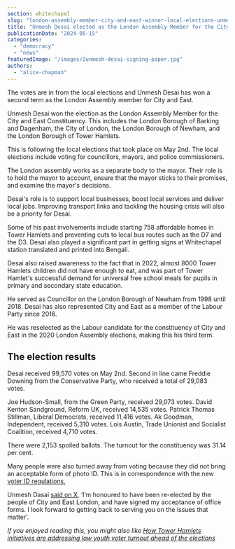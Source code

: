 ```yaml
---
section: whitechapel
slug: "london-assembly-member-city-and-east-winner-local-elections-unmesh-desai"
title: "Unmesh Desai elected as the London Assembly Member for the City and East"
publicationDate: "2024-05-15"
categories: 
  - "democracy"
  - "news"
featuredImage: "/images/2unmesh-desai-signing-paper.jpg"
authors: 
  - "alice-chapman"
---
```


The votes are in from the local elections and Unmesh Desai has won a second term as the London Assembly member for City and East. 

Unmesh Desai won the election as the London Assembly Member for the City and East Constituency. This includes the London Borough of Barking and Dagenham, the City of London, the London Borough of Newham, and the London Borough of Tower Hamlets.

This is following the local elections that took place on May 2nd. The local elections include voting for councillors, mayors, and police commissioners. 

The London assembly works as a separate body to the mayor. Their role is to hold the mayor to account, ensure that the mayor sticks to their promises, and examine the mayor's decisions. 

Desai's role is to support local businesses, boost local services and deliver local jobs. Improving transport links and tackling the housing crisis will also be a priority for Desai.

Some of his past involvements include starting 758 affordable homes in Tower Hamlets and preventing cuts to local bus routes such as the D7 and the D3. Desai also played a significant part in getting signs at Whitechapel station translated and printed into Bengali. 

Desai also raised awareness to the fact that in 2022, almost 8000 Tower Hamlets children did not have enough to eat, and was part of Tower Hamlet's successful demand for universal free school meals for pupils in primary and secondary state education.

He served as Councillor on the London Borough of Newham from 1998 until 2018. Desai has also represented City and East as a member of the Labour Party since 2016. 

He was reselected as the Labour candidate for the constituency of City and East in the 2020 London Assembly elections, making this his third term.

## The election results

Desai received 99,570 votes on May 2nd. Second in line came Freddie Downing from the Conservative Party, who received a total of 29,083 votes. 

Joe Hudson-Small, from the Green Party, received 29,073 votes. David Kenton Sandground, Reform UK, received 14,535 votes. Patrick Thomas Stillman, Liberal Democrats, received 11,416 votes. Ak Goodman, Independent, received 5,310 votes. Lois Austin, Trade Unionist and Socialist Coalition, received 4,710 votes. 

There were 2,153 spoiled ballots. The turnout for the constituency was 31.14 per cent. 

Many people were also turned away from voting because they did not bring an acceptable form of photo ID. This is in correspondence with the new [v](https://www.electoralcommission.org.uk/voting-and-elections/voter-id/accepted-forms-photo-id)[oter ID regulations.](https://www.electoralcommission.org.uk/voting-and-elections/voter-id/accepted-forms-photo-id) 

Unmesh Dasai [said on X](https://twitter.com/unmeshdesai/status/1787869896119832727), ‘I’m honoured to have been re-elected by the people of City and East London, and have signed my acceptance of office forms. I look forward to getting back to serving you on the issues that matter’.

_If you enjoyed reading this, you might also like_ [_How Tower Hamlets initiatives are addressing low youth voter turnout ahead of the elections_](https://whitechapellondon.co.uk/tower-hamlets-initiatives-increasing-low-youth-voter-turnout/)
